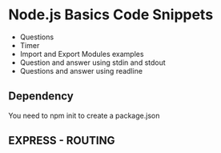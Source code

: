 # Node.js Basics Code Snippets
- Questions
- Timer
- Import and Export Modules examples
- Question and answer using stdin and stdout
- Questions and answer using readline

## Dependency
You need to npm init to create a package.json


## EXPRESS - ROUTING
